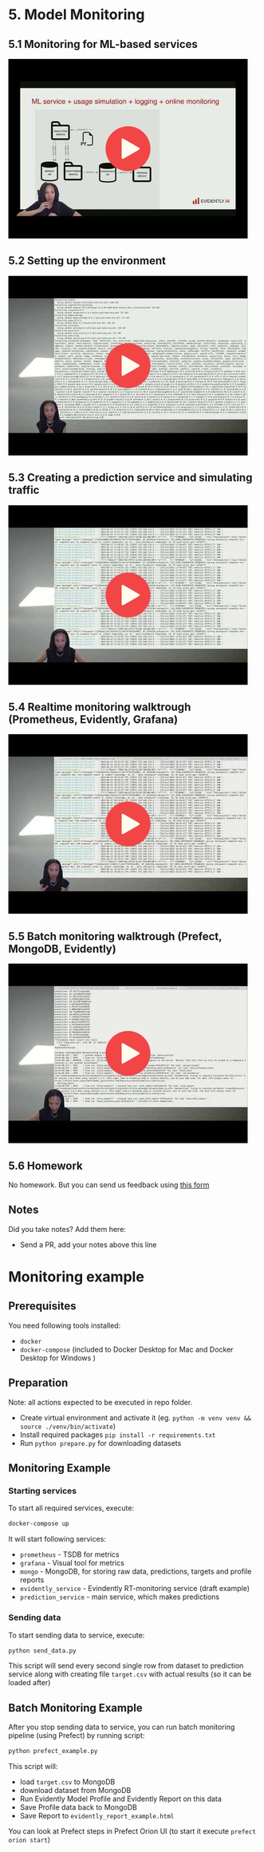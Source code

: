 # 5. Model Monitoring

## 5.1 Monitoring for ML-based services

<a href="https://www.youtube.com/watch?v=gMiT11Bp05A&list=PL3MmuxUbc_hIUISrluw_A7wDSmfOhErJK">
  <img src="images/thumbnail-5-01.jpg">
</a>



## 5.2 Setting up the environment

<a href="https://www.youtube.com/watch?v=VkkpVXW53bo&list=PL3MmuxUbc_hIUISrluw_A7wDSmfOhErJK">
  <img src="images/thumbnail-5-02.jpg">
</a>



## 5.3 Creating a prediction service and simulating traffic

<a href="https://www.youtube.com/watch?v=umQ3Mo5G1o8&list=PL3MmuxUbc_hIUISrluw_A7wDSmfOhErJK">
  <img src="images/thumbnail-5-03.jpg">
</a>



## 5.4 Realtime monitoring walktrough (Prometheus, Evidently, Grafana)

<a href="https://www.youtube.com/watch?v=r_m4VFEJ8yY&list=PL3MmuxUbc_hIUISrluw_A7wDSmfOhErJK">
  <img src="images/thumbnail-5-04.jpg">
</a>



## 5.5 Batch monitoring walktrough (Prefect, MongoDB, Evidently)

<a href="https://www.youtube.com/watch?v=KefdYuue_FE&list=PL3MmuxUbc_hIUISrluw_A7wDSmfOhErJK">
  <img src="images/thumbnail-5-05.jpg">
</a>



## 5.6 Homework

No homework. But you can send us feedback using 
[this form](https://forms.gle/fb7dJKjyb1oeNeAz9) 


## Notes

Did you take notes? Add them here:

* Send a PR, add your notes above this line



# Monitoring example

## Prerequisites

You need following tools installed:
- `docker`
- `docker-compose` (included to Docker Desktop for Mac and Docker Desktop for Windows )

## Preparation

Note: all actions expected to be executed in repo folder.

- Create virtual environment and activate it (eg. `python -m venv venv && source ./venv/bin/activate`)
- Install required packages `pip install -r requirements.txt`
- Run `python prepare.py` for downloading datasets

## Monitoring Example

### Starting services

To start all required services, execute:
```bash
docker-compose up
```

It will start following services:
- `prometheus` - TSDB for metrics
- `grafana` - Visual tool for metrics
- `mongo` - MongoDB, for storing raw data, predictions, targets and profile reports
- `evidently_service` - Evindently RT-monitoring service (draft example)
- `prediction_service` - main service, which makes predictions

### Sending data

To start sending data to service, execute:
```bash
python send_data.py
```

This script will send every second single row from dataset to prediction service along with creating file `target.csv` with actual results (so it can be loaded after)

## Batch Monitoring Example

After you stop sending data to service, you can run batch monitoring pipeline (using Prefect) by running script:

```bash
python prefect_example.py
```

This script will:
- load `target.csv` to MongoDB
- download dataset from MongoDB
- Run Evidently Model Profile and Evidently Report on this data
- Save Profile data back to MongoDB
- Save Report to `evidently_report_example.html`

You can look at Prefect steps in Prefect Orion UI
(to start it execute `prefect orion start`)
